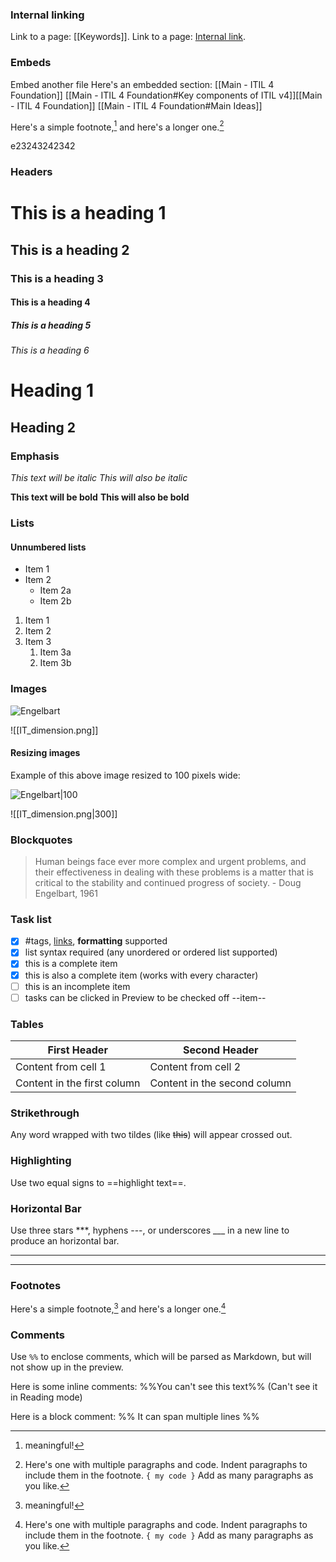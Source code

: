 ### Internal linking
Link to a page: [[Keywords]].
Link to a page: [Internal link](https://help.obsidian.md/How+to/Internal+link).

### Embeds
Embed another file Here's an embedded section:
[[Main - ITIL 4 Foundation]]
[[Main - ITIL 4 Foundation#Key components of ITIL v4]][[Main - ITIL 4 Foundation]]
[[Main - ITIL 4 Foundation#Main Ideas]]


Here's a simple footnote,[^1] and here's a longer one.[^bignote] 

e23243242342

### Headers

# This is a heading 1 
## This is a heading 2 
### This is a heading 3 
#### This is a heading 4 
##### This is a heading 5 
###### This is a heading 6


[^1]: meaningful!
[^bignote]: Here's one with multiple paragraphs and code. Indent paragraphs to include them in the footnote. `{ my code }` Add as many paragraphs as you like.

Heading 1 
=== 
Heading 2 
---

### Emphasis

*This text will be italic*
_This will also be italic_

**This text will be bold** 
__This will also be bold__

### Lists

#### Unnumbered lists

- Item 1
- Item 2
  - Item 2a
  - Item 2b

1. Item 1
1. Item 2 
1. Item 3 
	1. Item 3a 
	1. Item 3b

### Images

![Engelbart](https://history-computer.com/ModernComputer/Basis/images/Engelbart.jpg)

![[IT_dimension.png]]

#### Resizing images

Example of this above image resized to 100 pixels wide:

![Engelbart|100](https://history-computer.com/ModernComputer/Basis/images/Engelbart.jpg)

![[IT_dimension.png|300]]

### Blockquotes

> Human beings face ever more complex and urgent problems, and their effectiveness in dealing with these problems is a matter that is critical to the stability and continued progress of society. 
> \- Doug Engelbart, 1961


### Task list

- [x] #tags, [links](), **formatting** supported
- [x] list syntax required (any unordered or ordered list supported)
- [x] this is a complete item
- [x] this is also a complete item (works with every character)
- [ ] this is an incomplete item
- [ ] tasks can be clicked in Preview to be checked off  --item--

### Tables

|First Header | Second Header| 
|------------ | ------------| 
|Content from cell 1 | Content from cell 2| 
|Content in the first column | Content in the second column|


### Strikethrough

Any word wrapped with two tildes (like ~~this~~) will appear crossed out.

### Highlighting

Use two equal signs to ==highlight text==.

### Horizontal Bar

Use three stars ***, hyphens ---, or underscores ___ in a new line to produce an horizontal bar.

---

___
### Footnotes
Here's a simple footnote,[^22] and here's a longer one.[^bignotez] 

[^22]: meaningful! 
[^bignotez]: Here's one with multiple paragraphs and code. Indent paragraphs to include them in the footnote. `{ my code }` Add as many paragraphs as you like.

### Comments

Use `%%` to enclose comments, which will be parsed as Markdown, but will not show up in the preview.


Here is some inline comments: %%You can't see this text%% (Can't see it in Reading mode)

Here is a block comment:
%%
It can span
multiple lines
%%


